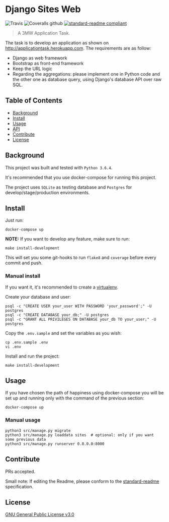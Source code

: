 # Django Sites Web

![Travis](https://img.shields.io/travis/LuanP/django_sites_web.svg) ![Coveralls github](https://img.shields.io/coveralls/github/LuanP/django_sites_web.svg) [![standard-readme compliant](https://img.shields.io/badge/readme%20style-standard-brightgreen.svg)](https://github.com/LuanP/django_sites_web)

> A 3MW Application Task.

The task is to develop an application as shown on http://applicationtask.herokuapp.com. The requirements are as follow:

- Django as web framework
- Bootstrap as front-end framework
- Keep the URL logic
- Regarding the aggregations: please implement one in Python code and the other one as database query, using Django's database API over raw SQL.

## Table of Contents

- [Background](#background)
- [Install](#install)
- [Usage](#usage)
- [API](#api)
- [Contribute](#contribute)
- [License](#license)


## Background

This project was built and tested with `Python 3.6.4`.

It's recommended that you use docker-compose for running this project.

The project uses `SQLite` as testing database and `Postgres` for develop/stage/production environments.

## Install

Just run:

```
docker-compose up
```

**NOTE:** If you want to develop any feature, make sure to run:

```
make install-development
```

This will set you some git-hooks to run `flake8` and `coverage` before every commit and push.

### Manual install

If you want it, it's recommended to create a [virtualenv](http://virtualenvwrapper.readthedocs.io/en/latest/).

Create your database and user:

```
psql -c "CREATE USER your_user WITH PASSWORD 'your_password';" -U postgres
psql -c "CREATE DATABASE your_db;" -U postgres
psql -c "GRANT ALL PRIVILEGES ON DATABASE your_db TO your_user;" -U postgres
```

Copy the `.env.sample` and set the variables as you wish:

```
cp .env.sample .env
vi .env
```

Install and run the project:
```
make install-development
```

## Usage

If you have chosen the path of happiness using docker-compose you will be set up and running only with the command of the previous section:

```
docker-compose up
```

### Manual usage

```
python3 src/manage.py migrate
python3 src/manage.py loaddata sites  # optional: only if you want some previous data
python3 src/manage.py runserver 0.0.0.0:8000
```

## Contribute

PRs accepted.

Small note: If editing the Readme, please conform to the [standard-readme](https://github.com/RichardLitt/standard-readme) specification.

## License

[GNU General Public License v3.0](./LICENSE)
